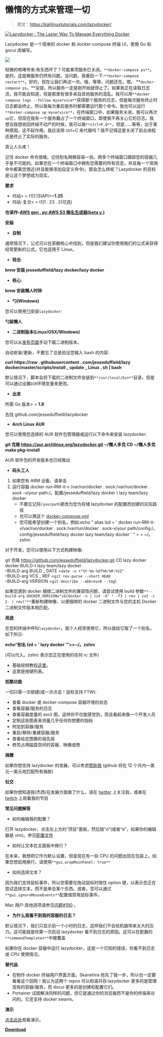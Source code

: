 # 懒惰的方式来管理一切

> 原文：<https://kalilinuxtutorials.com/lazydocker/>

[![Lazydocker : The Lazier Way To Manage Everything Docker](img//fe827ea49545af4261d683306aacb097.png "Lazydocker : The Lazier Way To Manage Everything Docker")](https://1.bp.blogspot.com/-KunpPzVytiU/XnRewCzcGrI/AAAAAAAAFkc/mz8OMFBxQm0xGLSpUBv-0ltJejvj5UPFgCLcBGAsYHQ/s1600/lazydocker%25281%2529.png)

Lazydocker 是一个简单的 docker 和 docker-compose 终端 UI，使用 Go 和 gocui 库编写。

![](img//07e30c0caf6b39198035a9675807fe13.png)

轻微的咆哮传来:有东西坏了？可能某项服务已关闭。`**docker-compose ps**`。是的，这是微服务仍然有问题。没问题，我重启一下:`**docker-compose restart**`。好的，现在让我们再试一次。哦，等等，问题还在。嗯。 **`docker-compose ps`。**没错，所以服务一定是刚开始就停止了。如果我正在读取日志流，我可能会知道，但是那里有很多来自其他服务的混乱。我可以用`**docker compose logs --follow myservice**`获得那个服务的日志，但是每次服务终止时日志都会终止，所以我每次重启服务时都需要运行那个命令。我也可以运行`**docker-compose up myservice**`，在终端窗口中，如果服务关闭，我可以再次`up`它，但现在我有一个服务霸占了一个终端窗口，即使我不再关心它的日志。我想当我想收回终端不动产的时候，我可以做`**ctrl+P,Q**`，但是……等等，出于某种原因，这不起作用。我应该用 ctrl+C 来代替吗？我不记得这是关闭了前台进程还是终止了实际的服务。

真让人头疼！

记住 docker 命令很难。记住别名稍微容易一些。跨多个终端窗口跟踪您的容器几乎是不可能的。如果您在一个终端窗口中拥有您需要的所有信息，并且每一个常用命令都离您很近(并且能够添加自定义命令)，那会怎么样呢？Lazydocker 的目标是让这个梦想成为现实。

**要求**

*   坞站> = t1]1.13(API>=**1.25**
*   坞站-复合> = t1]1 . 23 . 2(可选)

**也读作-[AWS gen . py:AWS S3 桶名生成器(beta v.)](https://kalilinuxtutorials.com/awsgen-py-aws-s3-bucket-name-generator-beta-v/)**

**安装**

*   **自制**

通常情况下，公式可以在家酿核心中找到，但是我们建议你使用我们的公式来获得经常更新的公式。它也适用于 Linux。

*   **轻击**:

**brew 安装 jesseduffield/lazy docker/lazy docker**

*   **核心**:

**brew 安装懒人时钟**

*   **勺(Windows)**

您可以使用[勺](https://scoop.sh/)安装`lazydocker`:

**勺装懒人**

*   **二进制版本(Linux/OSX/Windows)**

您可以从[发布页面](https://github.com/jesseduffield/lazydocker/releases)手动下载二进制版本。

自动安装/更新，不要忘了总是验证您输入 bash 的内容:

**curl https://raw . githubusercontent . com/jesseduffield/lazy docker/master/scripts/install _ update _ Linux . sh | bash**

默认情况下，脚本会将下载的二进制文件安装到`**/usr/local/bin**`目录，但是可以通过设置`DIR`环境变量来更改。

*   **出发**

所需 Go 版本> = **1.8**

去找 github.com/jesseduffield/lazydocker

*   **Arch Linux AUR**

您可以使用您选择的 AUR 软件包管理器或运行以下命令来安装 lazydocker:

**git 克隆 https://aur.archlinux.org/lazydocker.git ~/懒人多克
CD ~/懒人多克
make pkg–install**

AUR 软件包的开发版本也已经推出

*   **码头工人**

1.  如果您有 ARM 设备，请单击
2.  运行容器 docker run–RM-it-v \/var/run/docker . sock:/var/run/docker . sock \-v/your path:/。配置/jesseduffield/lazy docker \ lazy team/lazy docker
    *   不要忘记将`/yourpath`更改为您为存储 lazydocker 的配置而创建的实际路径
    *   也可以用这个 [docker-compose.yml](https://github.com/jesseduffield/lazydocker/blob/master/docker-compose.yml)
    *   您可能希望创建一个别名，例如:echo " alias lzd = ' docker run–RM-it-v/var/run/docker . sock:/var/run/docker . sock-v/your path/config:/。config/jesseduffield/lazy docker lazy team/lazy docker ' " > > ~/。zshrc

对于开发，您可以使用以下方式构建映像:

git 克隆 https://github.com/jesseduffield/lazydocker.git
CD lazy docker
docker BUILD-t lazy team/lazy docker \
–BUILD-arg BUILD _ DATE =`date -u +"%Y-%m-%dT%H:%M:%SZ"`\
–BUILD-arg VCS _ REF =`git rev-parse --short HEAD`\
–BUILD-arg VERSION =`git describe --abbrev=0 --tag`\

如果您遇到 docker 捆绑二进制文件的兼容性问题，请尝试使用 build 参数`**--build-arg DOCKER_VERSION="v$(docker -v | cut -d" " -f3 | rev | cut -c 2- | rev)"**`重新构建映像，以便捆绑的 docker 二进制文件与您的主机 Docker 二进制文件版本相匹配。

**用途**

在您的终端中呼叫`lazydocker`。我个人经常使用它，所以我给它取了一个别名，如下所示:

**echo“别名 lzd = ' lazy docker '”>>~/。zshrc**

(可以代入。zshrc 表示您正在使用的任何 rc 文件)

*   基础视频教程[这里](https://youtu.be/NICqQPxwJWw)。
*   这里是按键列表。

**炫酷功能**

一切只需一次按键(或一次点击！鼠标支持 FTW):

*   查看 docker 或 docker-compose 容器环境的状态
*   查看容器/服务的日志
*   查看容器度量的 ascii 图，这样你不仅能感觉到，而且看起来像一个开发人员
*   定制这些图表来测量几乎任何你想要的指标
*   附加到容器/服务
*   重启/移除/重建容器/服务
*   查看给定图像的祖先层
*   修剪占用磁盘空间的容器、映像或卷

**捐赠**

如果你想支持 lazydocker 的发展，可以考虑[赞助我](https://github.com/sponsors/jesseduffield) (github 将在 12 个月内一美元一美元地匹配所有捐款)

**社交**

如果你想知道我(杰西)在发展方面做了什么，请在 [twitter](https://twitter.com/DuffieldJesse) 上关注我，或者在 [twitch](https://www.twitch.tv/jesseduffield) 上观看我的节目

**常见问题解答**

*   如何编辑我的配置？

打开 lazydocker，点击左上方的“项目”面板，然后按“o”(或者“e”，如果你的编辑器是 vim)。参见[配置文件](https://github.com/jesseduffield/lazydocker/blob/master/docs/Config.md)

*   如何让文本在主面板中换行？

在未来，我想把它作为默认设置，但是现在有一些 CPU 的问题出现在包装上。如果您想启用换行，请使用`**gui.wrapMainPanel: true**`

*   如何选择文本？

因为我们支持鼠标事件，所以您需要在拖动鼠标时按住 option 键，以表示您正在尝试选择文本，而不是单击某个东西。或者，您可以通过`**gui.ignoreMouseEvents**`配置值禁用鼠标事件。

Mac 用户:其他选项请参见[问题#190](https://github.com/jesseduffield/lazydocker/issues/190) 。

*   **为什么我看不到我的容器的日志？**

默认情况下，我们只显示前一个小时的日志，这样我们不会给机器带来太大的压力。这可能就是你第一次启动 lazydocker 看不到日志的原因。这可以在配置的`**commandTemplates**`中被覆盖

如果你在 docker 容器中运行 lazydocker，这是一个已知的错误，你看不到日志或 CPU 使用情况。

**替代品**

*   在制作 docker 终端用户界面方面，Skanehira 抢先了我一步，所以也一定要看看这个回购！我认为这两个 repos 可以和谐共存:lazydocker 更多的是管理现有的容器/服务，而 docui 更多的是创建和配置它们。
*   Portainer 试图解决同样的问题，但它是通过你的浏览器而不是你的终端来访问的。它还支持 docker swarm。

**演示**

[点击此处](https://www.youtube.com/watch?v=NICqQPxwJWw&feature=youtu.be)观看演示。

[**Download**](https://github.com/jesseduffield/lazydocker)
